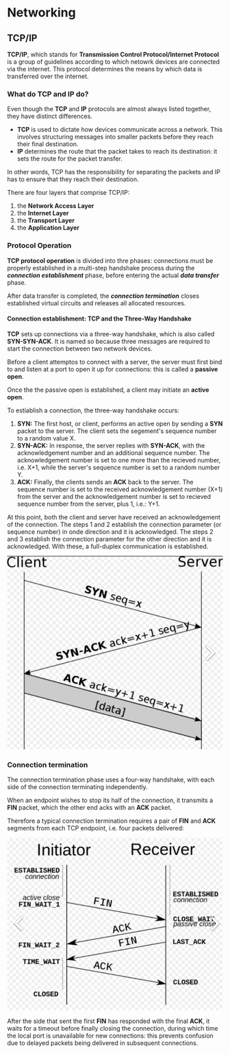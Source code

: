 # Networking

## TCP/IP

**TCP/IP**, which stands for **Transmission Control Protocol/Internet Protocol** is a group of guidelines according to which netowrk devices are connected via the internet. This protocol determines the means by which data is transferred over the internet.

### What do TCP and IP do?

Even though the **TCP** and **IP** protocols are almost always listed together, they have distinct differences.

* **TCP** is used to dictate how devices communicate across a network. This involves structuring messages into smaller packets before they reach their final destination.
* **IP** determines the route that the packet takes to reach its destination: it sets the route for the packet transfer.

In other words, TCP has the responsibility for separating the packets and IP has to ensure that they reach their destination.

There are four layers that comprise TCP/IP:

1. the **Network Access Layer**
2. the **Internet Layer**
3. the **Transport Layer**
4. the **Application Layer**

### Protocol Operation

**TCP protocol operation** is divided into thre phases: connections must be properly established in a multi-step handshake process during the ***connection establishment*** phase, before entering the actual ***data transfer*** phase.

After data transfer is completed, the ***connection termination*** closes established virtual circuits and releases all allocated resources.


#### Connection establishment: TCP and the Three-Way Handshake

**TCP** sets up connections via a three-way handshake, which is also called **SYN-SYN-ACK**. It is named so because three messages are required to start the connection between two network devices. 

Before a client attemptos to connect with a server, the server must first bind to and listen at a port to open it up for connections: this is called a **passive open**. 

Once the the passive open is established, a client may initiate an **active open**.

To estiablish a connection, the three-way handshake occurs:

1. **SYN:** The first host, or client, performs an active open by sending a **SYN** packet to the server. The client sets the segement's sequence number to a random value X.
2. **SYN-ACK:** In response, the server replies with **SYN-ACK**, with the acknowledgement number and an additional sequence number. The acknowledgement number is set to one more than the recieved number, i.e. X+1, while the server's sequence number is set to a random number Y.
3. **ACK:** Finally, the clients sends an **ACK** back to the server. The sequence number is set to the received acknowledgement number (X+1) from the server and the acknowledgement number is set to recieved sequence number from the server, plus 1, i.e.: Y+1.

At this point, both the client and server have received an acknowledgement of the connection. The steps 1 and 2 establish the connection parameter (or sequence number) in onde direction and it is acknowledged. The steps 2 and 3 establish the connection parameter for the other direction and it is acknowledged. With these, a full-duplex communication is established.


![](2020-08-31-20-20-10.png)

### Connection termination

The connection termination phase uses a four-way handshake, with each side of the connection terminating independently.

When an endpoint wishes to stop its half of the connection, it transmits a **FIN** packet, which the other end acks with an **ACK** packet.

Therefore a typical connection termination requires a pair of **FIN** and **ACK** segments from each TCP endpoint, i.e. four packets delivered:

![](2020-08-31-20-20-30.png)

After the side that sent the first **FIN** has responded with the final **ACK**, it waits for a timeout before finally closing the connection, during which time the local port is unavailable for new connections: this prevents confusion due to delayed packets being delivered in subsequent connections.

